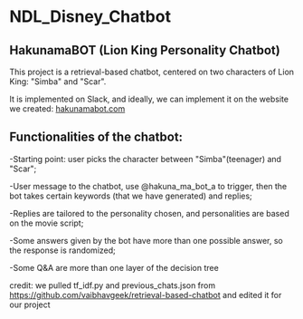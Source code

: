 # NDL_Disney_Chatbot

## HakunamaBOT (Lion King Personality Chatbot)

This project is a retrieval-based chatbot, centered on two characters of Lion King: "Simba" and "Scar".

It is implemented on Slack, and ideally, we can implement it on the website we created: [hakunamabot.com](http://hakunamabot.com/)

## Functionalities of the chatbot:

-Starting point: user picks the character between "Simba"(teenager) and "Scar";

-User message to the chatbot, use @hakuna_ma_bot_a to trigger, then the bot takes certain keywords (that we have generated) and replies;

-Replies are tailored to the personality chosen, and personalities are based on the movie script;

-Some answers given by the bot have more than one possible answer, so the response is randomized;

-Some Q&A are more than one layer of the decision tree

credit:
we pulled tf_idf.py and previous_chats.json from https://github.com/vaibhavgeek/retrieval-based-chatbot and edited it for our project 

